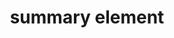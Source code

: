 ---
{
  "title": "summary element",
  "description": "The details element represents a disclosure widget from which the user can obtain additional information or controls. Note that per the HTML5 spec, headings are allowed in the summary element.",
  "category": "html",
  "keywords": [
    "summary element"
  ],
  "last_test_date": "2019-08-05",
  "test_results_url": "https://a11ysupport.io/tech/html/summary_element",
  "stats": {
    "dragon_win": {
      "chrome": {
        "88": "n"
      }
    },
    "jaws": {
      "chrome": {
        "88": "y"
      },
      "ie": {
        "11": "n"
      },
      "firefox": {
        "85": "y"
      }
    },
    "narrator": {
      "edge": {
        "88": "y"
      }
    },
    "nvda": {
      "chrome": {
        "88": "a"
      },
      "firefox": {
        "85": "y"
      }
    },
    "orca": {
      "firefox": {
        "85": "y"
      }
    },
    "talkback": {
      "and_chr": {
        "88": "y"
      }
    },
    "va_and": {
      "and_chr": {
        "88": "y"
      }
    },
    "vo_ios": {
      "ios_saf": {
        "14.4": "y"
      }
    },
    "vo_macos": {
      "safari": {
        "14.0.3": "y"
      }
    },
    "vc_ios": {
      "ios_saf": {
        "14.4": "a"
      }
    },
    "vc_macos": {
      "safari": {
        "14.0.3": "n"
      }
    },
    "wsr": {
      "edge": {
        "88": null
      },
      "chrome": {
        "88": "y"
      }
    }
  },
  "links": {
    "NVDA issue for change of state": "https://github.com/nvaccess/nvda/issues/8631",
    "NVDA issue for change of state (when a heading is used) ": "https://github.com/nvaccess/nvda/issues/8706",
    "JAWS issue for missing heading semantics": "https://github.com/FreedomScientific/VFO-standards-support/issues/105",
    "WHATWG HTML spec for the summary element": "https://html.spec.whatwg.org/multipage/interactive-elements.html#the-summary-element",
    "HTML AAM for the summary element": "https://w3c.github.io/html-aam/#el-summary"
  }
}
---